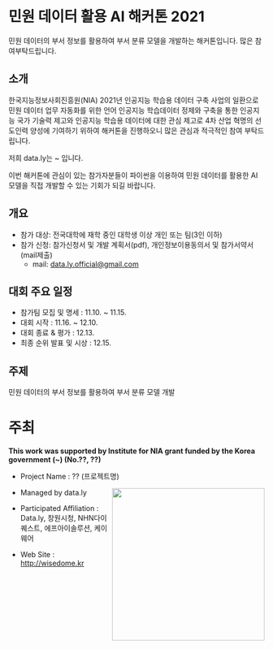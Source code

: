# 민원 데이터 활용 AI 해커톤 2021
민원 데이터의 부서 정보를 활용하여 부서 분류 모델을 개발하는 해커톤입니다. 많은 참여부탁드립니다.

## 소개
한국지능정보사회진흥원(NIA) 2021년 인공지능 학습용 데이터 구축 사업의 일환으로 민원 데이터 업무 자동화를 위한 언어 인공지능 학습데이터 정제와 구축을 통한 인공지능 국가 기술력 제고와 인공지능 학습용 데이터에 대한 관심 제고로 4차 산업 혁명의 선도인력 양성에 기여하기 위하여 해커톤을 진행하오니 많은 관심과 적극적인 참여 부탁드립니다.

저희 data.ly는 ~ 입니다. 

이번 해커톤에 관심이 있는 참가자분들이 파이썬을 이용하여 민원 데이터를 활용한 AI 모델을 직접 개발할 수 있는 기회가 되길 바랍니다.

## 개요
+ 참가 대상: 전국대학에 재학 중인 대학생 이상 개인 또는 팀(3인 이하)
+ 참가 신청: 참가신청서 및 개발 계획서(pdf), 개인정보이용동의서 및 참가서약서(mail제출)
  - mail: data.ly.official@gmail.com
  
## 대회 주요 일정
+ 참가팀 모집 및 명세 : 11.10. ~ 11.15.
+ 대회 시작 : 11.16. ~ 12.10.
+ 대회 종료 & 평가 : 12.13.
+ 최종 순위 발표 및 시상 : 12.15.

## 주제
민원 데이터의 부서 정보를 활용하여 부서 분류 모델 개발

# 주최 

**This work was supported by Institute for NIA grant funded by the Korea government (~) (No.??, ??)**

+ Project Name : ?? (프로젝트명)

+ Managed by data.ly <img align="right" src="http://wisedome.kr/static/img/logo_dataly.png" width=300px>

+ Participated Affiliation : Data.ly, 창원시청, NHN다이퀘스트, 에프아이솔루션, 케이웨어  

+ Web Site : <http://wisedome.kr>

